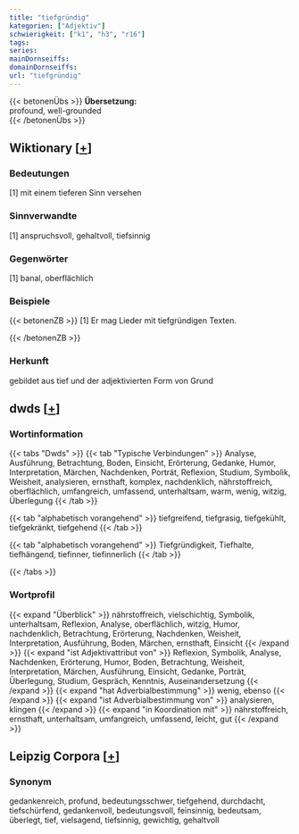 ```yaml
---
title: "tiefgründig"
kategorien: ["Adjektiv"]
schwierigkeit: ["k1", "h3", "r16"]
tags:
series:
mainDornseiffs:
domainDornseiffs:
url: "tiefgründig"
---
```


{{< betonenÜbs >}}
**Übersetzung:**  
profound, well-grounded  
{{< /betonenÜbs >}}

## Wiktionary [[+](https://de.wiktionary.org/wiki/tiefgründig)]

### Bedeutungen
[1] mit einem tieferen Sinn versehen  

### Sinnverwandte
[1] anspruchsvoll, gehaltvoll, tiefsinnig  

### Gegenwörter
[1] banal, oberflächlich  

### Beispiele
{{< betonenZB >}}
[1] Er mag Lieder mit tiefgründigen Texten.  

{{< /betonenZB >}}
### Herkunft
gebildet aus tief und der adjektivierten Form von Grund  



## dwds [[+](https://www.dwds.de/wb/tiefgründig)]

### Wortinformation
{{< tabs "Dwds" >}}
{{< tab "Typische Verbindungen" >}}
Analyse, Ausführung, Betrachtung, Boden, Einsicht, Erörterung, Gedanke, Humor, Interpretation, Märchen, Nachdenken, Porträt, Reflexion, Studium, Symbolik, Weisheit, analysieren, ernsthaft, komplex, nachdenklich, nährstoffreich, oberflächlich, umfangreich, umfassend, unterhaltsam, warm, wenig, witzig, Überlegung
{{< /tab >}}

{{< tab "alphabetisch vorangehend" >}}
tiefgreifend, tiefgrasig, tiefgekühlt, tiefgekränkt, tiefgehend
{{< /tab >}}

{{< tab "alphabetisch vorangehend" >}}
Tiefgründigkeit, Tiefhalte, tiefhängend, tiefinner, tiefinnerlich
{{< /tab >}}

{{< /tabs >}}

### Wortprofil
{{< expand "Überblick" >}} nährstoffreich, vielschichtig, Symbolik, unterhaltsam, Reflexion, Analyse, oberflächlich, witzig, Humor, nachdenklich, Betrachtung, Erörterung, Nachdenken, Weisheit, Interpretation, Ausführung, Boden, Märchen, ernsthaft, Einsicht {{< /expand >}}
{{< expand "ist Adjektivattribut von" >}} Reflexion, Symbolik, Analyse, Nachdenken, Erörterung, Humor, Boden, Betrachtung, Weisheit, Interpretation, Märchen, Ausführung, Einsicht, Gedanke, Porträt, Überlegung, Studium, Gespräch, Kenntnis, Auseinandersetzung {{< /expand >}}
{{< expand "hat Adverbialbestimmung" >}} wenig, ebenso {{< /expand >}}
{{< expand "ist Adverbialbestimmung von" >}} analysieren, klingen {{< /expand >}}
{{< expand "in Koordination mit" >}} nährstoffreich, ernsthaft, unterhaltsam, umfangreich, umfassend, leicht, gut {{< /expand >}}

## Leipzig Corpora [[+](https://corpora.uni-leipzig.de/en/res?word=tiefgründig&corpusId=deu_newscrawl-public_2018)]


### Synonym
gedankenreich, profund, bedeutungsschwer, tiefgehend, durchdacht, tiefschürfend, gedankenvoll, bedeutungsvoll, feinsinnig, bedeutsam, überlegt, tief, vielsagend, tiefsinnig, gewichtig, gehaltvoll

